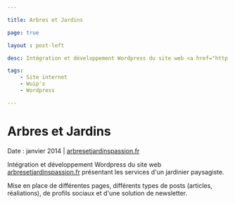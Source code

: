 ```yaml
---

title: Arbres et Jardins

page: true

layout : post-left

desc: Intégration et développement Wordpress du site web <a href="http://www.arbresetjardinspassion.fr">arbresetjardinspassion.fr</a> présentant les services d'un jardinier paysagiste.

tags:
    - Site internet
    - Wuip's
    - Wordpress

---
```


# Arbres et Jardins

Date : janvier 2014 \| <a href="http://www.arbresetjardinspassion.fr">arbresetjardinspassion.fr</a>

Intégration et développement Wordpress du site web <a href="http://www.arbresetjardinspassion.fr">arbresetjardinspassion.fr</a> présentant les services d'un jardinier paysagiste.

Mise en place de différentes pages, différents types de posts (articles, réaliations), de profils sociaux et d'une solution de newsletter.
